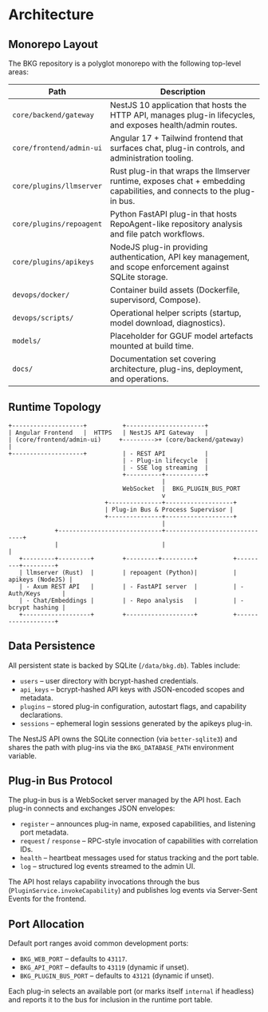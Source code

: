 # Architecture

## Monorepo Layout

The BKG repository is a polyglot monorepo with the following top-level areas:

| Path | Description |
| --- | --- |
| `core/backend/gateway` | NestJS 10 application that hosts the HTTP API, manages plug-in lifecycles, and exposes health/admin routes. |
| `core/frontend/admin-ui` | Angular 17 + Tailwind frontend that surfaces chat, plug-in controls, and administration tooling. |
| `core/plugins/llmserver` | Rust plug-in that wraps the llmserver runtime, exposes chat + embedding capabilities, and connects to the plug-in bus. |
| `core/plugins/repoagent` | Python FastAPI plug-in that hosts RepoAgent-like repository analysis and file patch workflows. |
| `core/plugins/apikeys` | NodeJS plug-in providing authentication, API key management, and scope enforcement against SQLite storage. |
| `devops/docker/` | Container build assets (Dockerfile, supervisord, Compose). |
| `devops/scripts/` | Operational helper scripts (startup, model download, diagnostics). |
| `models/` | Placeholder for GGUF model artefacts mounted at build time. |
| `docs/` | Documentation set covering architecture, plug-ins, deployment, and operations. |

## Runtime Topology

```
+--------------------+          +----------------------+
| Angular Frontend   |  HTTPS   | NestJS API Gateway   |
| (core/frontend/admin-ui)     +--------->+ (core/backend/gateway)       |
+--------------------+          | - REST API           |
                                | - Plug-in lifecycle  |
                                | - SSE log streaming  |
                                +----------+-----------+
                                           |
                                WebSocket  |  BKG_PLUGIN_BUS_PORT
                                           v
                           +---------------+-------------------+
                           | Plug-in Bus & Process Supervisor |
                           +---------------+-------------------+
                                           |
             +-----------------------------+------------------------------+
             |                             |                              |
   +---------+---------+        +---------+---------+          +---------+---------+
   | llmserver (Rust)  |        | repoagent (Python)|          | apikeys (NodeJS) |
   | - Axum REST API   |        | - FastAPI server  |          | - Auth/Keys      |
   | - Chat/Embeddings |        | - Repo analysis   |          | - bcrypt hashing |
   +-------------------+        +-------------------+          +-------------------+
```

## Data Persistence

All persistent state is backed by SQLite (`/data/bkg.db`). Tables include:

- `users` – user directory with bcrypt-hashed credentials.
- `api_keys` – bcrypt-hashed API keys with JSON-encoded scopes and metadata.
- `plugins` – stored plug-in configuration, autostart flags, and capability declarations.
- `sessions` – ephemeral login sessions generated by the apikeys plug-in.

The NestJS API owns the SQLite connection (via `better-sqlite3`) and shares the path with plug-ins via the `BKG_DATABASE_PATH` environment variable.

## Plug-in Bus Protocol

The plug-in bus is a WebSocket server managed by the API host. Each plug-in connects and exchanges JSON envelopes:

- `register` – announces plug-in name, exposed capabilities, and listening port metadata.
- `request` / `response` – RPC-style invocation of capabilities with correlation IDs.
- `health` – heartbeat messages used for status tracking and the port table.
- `log` – structured log events streamed to the admin UI.

The API host relays capability invocations through the bus (`PluginService.invokeCapability`) and publishes log events via Server-Sent Events for the frontend.

## Port Allocation

Default port ranges avoid common development ports:

- `BKG_WEB_PORT` – defaults to `43117`.
- `BKG_API_PORT` – defaults to `43119` (dynamic if unset).
- `BKG_PLUGIN_BUS_PORT` – defaults to `43121` (dynamic if unset).

Each plug-in selects an available port (or marks itself `internal` if headless) and reports it to the bus for inclusion in the runtime port table.

